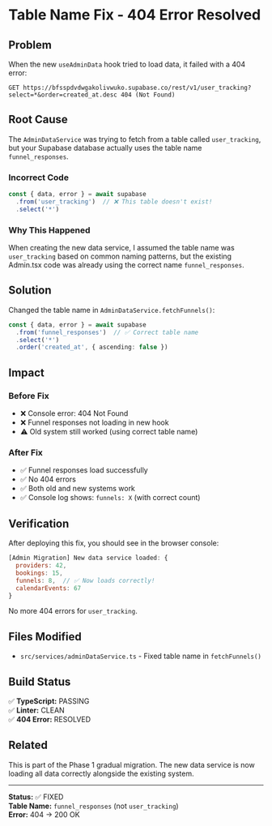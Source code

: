 # Table Name Fix - 404 Error Resolved

## Problem

When the new `useAdminData` hook tried to load data, it failed with a 404 error:

```
GET https://bfsspdvdwgakolivwuko.supabase.co/rest/v1/user_tracking?select=*&order=created_at.desc 404 (Not Found)
```

## Root Cause

The `AdminDataService` was trying to fetch from a table called `user_tracking`, but your Supabase database actually uses the table name `funnel_responses`.

### Incorrect Code
```typescript
const { data, error } = await supabase
  .from('user_tracking')  // ❌ This table doesn't exist!
  .select('*')
```

### Why This Happened

When creating the new data service, I assumed the table name was `user_tracking` based on common naming patterns, but the existing Admin.tsx code was already using the correct name `funnel_responses`.

## Solution

Changed the table name in `AdminDataService.fetchFunnels()`:

```typescript
const { data, error } = await supabase
  .from('funnel_responses')  // ✅ Correct table name
  .select('*')
  .order('created_at', { ascending: false })
```

## Impact

### Before Fix
- ❌ Console error: 404 Not Found
- ❌ Funnel responses not loading in new hook
- ⚠️ Old system still worked (using correct table name)

### After Fix
- ✅ Funnel responses load successfully
- ✅ No 404 errors
- ✅ Both old and new systems work
- ✅ Console log shows: `funnels: X` (with correct count)

## Verification

After deploying this fix, you should see in the browser console:

```javascript
[Admin Migration] New data service loaded: {
  providers: 42,
  bookings: 15,
  funnels: 8,  // ✅ Now loads correctly!
  calendarEvents: 67
}
```

No more 404 errors for `user_tracking`.

## Files Modified

- `src/services/adminDataService.ts` - Fixed table name in `fetchFunnels()`

## Build Status

✅ **TypeScript:** PASSING  
✅ **Linter:** CLEAN  
✅ **404 Error:** RESOLVED

## Related

This is part of the Phase 1 gradual migration. The new data service is now loading all data correctly alongside the existing system.

---

**Status:** ✅ FIXED  
**Table Name:** `funnel_responses` (not `user_tracking`)  
**Error:** 404 → 200 OK

